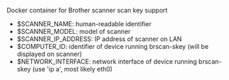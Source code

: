 Docker container for Brother scanner scan key support

- $SCANNER_NAME: human-readable identifier
- $SCANNER_MODEL: model of scanner
- $SCANNER_IP_ADDRESS: IP address of scanner on LAN
- $COMPUTER_ID: identifier of device running brscan-skey (will be displayed on scanner)
- $NETWORK_INTERFACE: network interface of device running brscan-skey (use 'ip a', most likely eth0)
